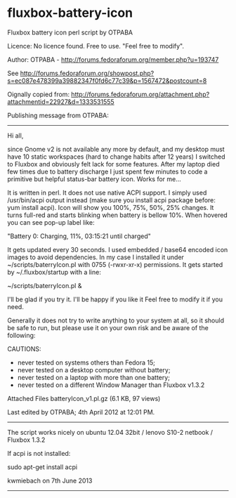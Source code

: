 fluxbox-battery-icon
====================

Fluxbox battery icon perl script by OTPABA

Licence: No licence found. Free to use. "Feel free to modify".

Author: OTPABA - http://forums.fedoraforum.org/member.php?u=193747

See http://forums.fedoraforum.org/showpost.php?s=ec087e478399a39882347f0fd6c77c39&p=1567472&postcount=8

Oignally copied from: http://forums.fedoraforum.org/attachment.php?attachmentid=22927&d=1333531555


Publishing message from OTPABA:

----

Hi all,

since Gnome v2 is not available any more by default, and my desktop must have 10 static workspaces (hard to change habits after 12 years) I switched to Fluxbox and obviously felt lack for some features. After my laptop died few times due to battery discharge I just spent few minutes to code a primitive but helpful status-bar battery icon. Works for me...

It is written in perl. It does not use native ACPI support. I simply used /usr/bin/acpi output instead (make sure you install acpi package before: yum install acpi). Icon will show you 100%, 75%, 50%, 25% changes. It turns full-red and starts blinking when battery is bellow 10%. When hovered you can see pop-up label like:

"Battery 0: Charging, 11%, 03:15:21 until charged"

It gets updated every 30 seconds. I used embedded / base64 encoded icon images to avoid dependencies. In my case I installed it under ~/scripts/baterryIcon.pl with 0755 (-rwxr-xr-x) permissions. It gets started by ~/.fluxbox/startup with a line:

~/scripts/baterryIcon.pl &

I'll be glad if you try it. I'll be happy if you like it  Feel free to modify it if you need.

Generally it does not try to write anything to your system at all, so it should be safe to run, but please use it on your own risk and be aware of the following:

CAUTIONS:

- never tested on systems others than Fedora 15;
- never tested on a desktop computer without battery;
- never tested on a laptop with more than one battery;
- never tested on a different Window Manager than Fluxbox v1.3.2

Attached Files
	batteryIcon_v1.pl.gz (6.1 KB, 97 views)

Last edited by OTPABA; 4th April 2012 at 12:01 PM.

----

The script works nicely on ubuntu 12.04 32bit / lenovo S10-2 netbook / Fluxbox 1.3.2

If acpi is not installed:

  sudo apt-get install acpi


kwmiebach on 7th June 2013

----



